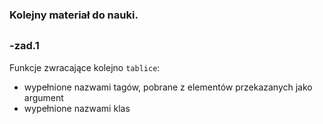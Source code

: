 ### Kolejny materiał do nauki.
##

### -zad.1
Funkcje zwracające kolejno `tablice`:

 - wypełnione nazwami tagów, pobrane z elementów przekazanych jako argument
 - wypełnione nazwami klas